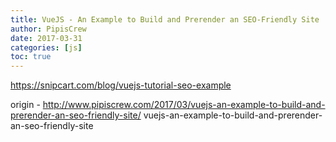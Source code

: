 ```yaml
---
title: VueJS - An Example to Build and Prerender an SEO-Friendly Site
author: PipisCrew
date: 2017-03-31
categories: [js]
toc: true
---
```


https://snipcart.com/blog/vuejs-tutorial-seo-example

origin - http://www.pipiscrew.com/2017/03/vuejs-an-example-to-build-and-prerender-an-seo-friendly-site/ vuejs-an-example-to-build-and-prerender-an-seo-friendly-site